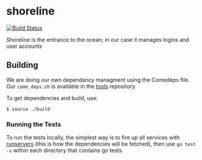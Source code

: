 shoreline
=========

[![Build Status](https://travis-ci.org/tidepool-org/shoreline.png)](https://travis-ci.org/tidepool-org/shoreline)

Shoreline is the entrance to the ocean; in our case it manages logins and user accounts

## Building

We are doing our own dependancy managment using the Comedeps file. Our `come_deps.sh` is available in the [tools](https://github.com/tidepool-org/tools 'tidepool-org: tools') repository.

To get dependencies and build, use:

```
$ source ./build
```

### Running the Tests

To run the tests locally, the simplest way is to fire up all services with [runservers](http://developer.tidepool.io/starting-up-services/ 'Tidepool: Starting up services') (this is how the dependencies will be fetched), then use `go test -v` within each directory that contains go tests.
